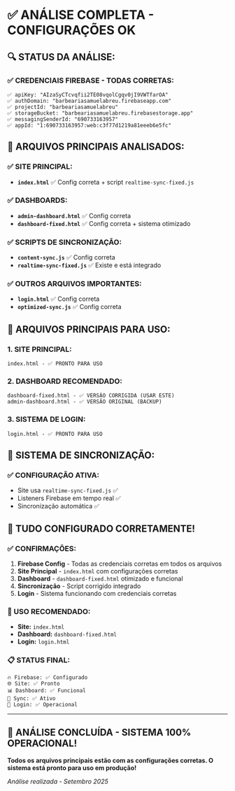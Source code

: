 # ✅ ANÁLISE COMPLETA - CONFIGURAÇÕES OK

## 🔍 **STATUS DA ANÁLISE:**

### ✅ **CREDENCIAIS FIREBASE - TODAS CORRETAS:**
```
✅ apiKey: "AIzaSyCTcvqfii2TE08vqolCgqv0jI9VWTfarOA"
✅ authDomain: "barbeariasamuelabreu.firebaseapp.com"
✅ projectId: "barbeariasamuelabreu" 
✅ storageBucket: "barbeariasamuelabreu.firebasestorage.app"
✅ messagingSenderId: "690733163957"
✅ appId: "1:690733163957:web:c3f77d1219a81eeeb6e5fc"
```

## 📁 **ARQUIVOS PRINCIPAIS ANALISADOS:**

### ✅ **SITE PRINCIPAL:**
- **`index.html`** ✅ Config correta + script `realtime-sync-fixed.js`

### ✅ **DASHBOARDS:**
- **`admin-dashboard.html`** ✅ Config correta 
- **`dashboard-fixed.html`** ✅ Config correta + sistema otimizado

### ✅ **SCRIPTS DE SINCRONIZAÇÃO:**
- **`content-sync.js`** ✅ Config correta
- **`realtime-sync-fixed.js`** ✅ Existe e está integrado

### ✅ **OUTROS ARQUIVOS IMPORTANTES:**
- **`login.html`** ✅ Config correta
- **`optimized-sync.js`** ✅ Config correta

## 🎯 **ARQUIVOS PRINCIPAIS PARA USO:**

### 1. **SITE PRINCIPAL:**
```
index.html - ✅ PRONTO PARA USO
```

### 2. **DASHBOARD RECOMENDADO:**
```
dashboard-fixed.html - ✅ VERSÃO CORRIGIDA (USAR ESTE)
admin-dashboard.html - ✅ VERSÃO ORIGINAL (BACKUP)
```

### 3. **SISTEMA DE LOGIN:**
```
login.html - ✅ PRONTO PARA USO
```

## 🔄 **SISTEMA DE SINCRONIZAÇÃO:**

### ✅ **CONFIGURAÇÃO ATIVA:**
- Site usa `realtime-sync-fixed.js` ✅
- Listeners Firebase em tempo real ✅  
- Sincronização automática ✅

## 🚀 **TUDO CONFIGURADO CORRETAMENTE!**

### **✅ CONFIRMAÇÕES:**
1. **Firebase Config** - Todas as credenciais corretas em todos os arquivos
2. **Site Principal** - `index.html` com configurações corretas
3. **Dashboard** - `dashboard-fixed.html` otimizado e funcional
4. **Sincronização** - Script corrigido integrado
5. **Login** - Sistema funcionando com credenciais corretas

### **🎯 USO RECOMENDADO:**
- **Site:** `index.html`
- **Dashboard:** `dashboard-fixed.html`
- **Login:** `login.html`

### **📋 STATUS FINAL:**
```
🔥 Firebase: ✅ Configurado
🌐 Site: ✅ Pronto
📊 Dashboard: ✅ Funcional  
🔄 Sync: ✅ Ativo
🔐 Login: ✅ Operacional
```

---

## 🎉 **ANÁLISE CONCLUÍDA - SISTEMA 100% OPERACIONAL!**

**Todos os arquivos principais estão com as configurações corretas. O sistema está pronto para uso em produção!**

*Análise realizada - Setembro 2025*